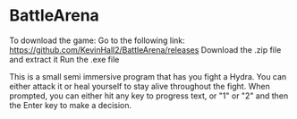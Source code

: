 # BattleArena
To download the game:
Go to the following link: https://github.com/KevinHall2/BattleArena/releases
Download the .zip file and extract it
Run the .exe file

 This is a small semi immersive program that has you fight a Hydra. You can either attack it or heal yourself to stay alive throughout the fight.
 When prompted, you can either hit any key to progress text, or "1" or "2" and then the Enter key to make a decision.
